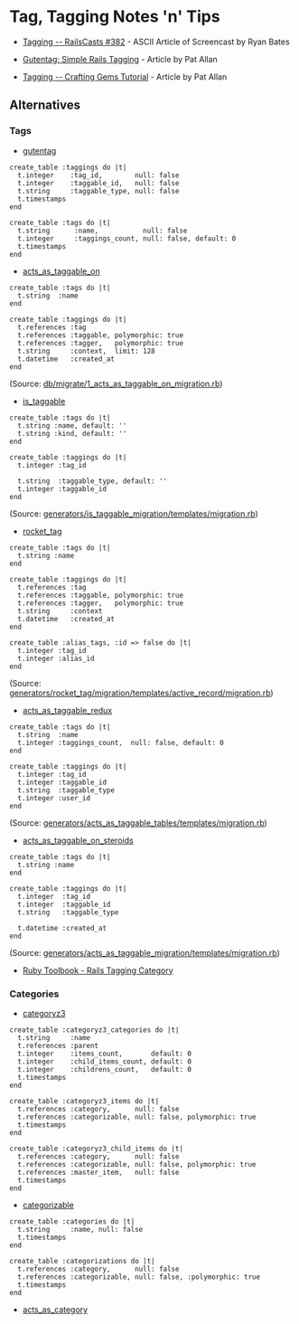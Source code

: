# Tag, Tagging Notes 'n' Tips


- [Tagging -- RailsCasts #382](http://railscasts.com/episodes/382-tagging?view=asciicast) - ASCII Article of Screencast by Ryan Bates

- [Gutentag: Simple Rails Tagging](http://freelancing-gods.com/posts/gutentag_simple_rails_tagging) - Article by Pat Allan

- [Tagging -- Crafting Gems Tutorial](http://railsconftutorials.com/2013/sessions/crafting_gems.html) - Article by Pat Allan


## Alternatives


### Tags

- [gutentag](https://github.com/pat/gutentag)

```
create_table :taggings do |t|
  t.integer    :tag_id,        null: false
  t.integer    :taggable_id,   null: false
  t.string     :taggable_type, null: false
  t.timestamps
end

create_table :tags do |t|
  t.string      :name,           null: false
  t.integer     :taggings_count, null: false, default: 0
  t.timestamps
end
```


- [acts_as_taggable_on](https://github.com/mbleigh/acts-as-taggable-on)

```
create_table :tags do |t|
  t.string  :name
end

create_table :taggings do |t|
  t.references :tag
  t.references :taggable, polymorphic: true
  t.references :tagger,   polymorphic: true
  t.string     :context,  limit: 128
  t.datetime   :created_at
end
```

(Source: [db/migrate/1_acts_as_taggable_on_migration.rb](https://github.com/mbleigh/acts-as-taggable-on/blob/master/db/migrate/1_acts_as_taggable_on_migration.rb))


- [is_taggable](https://github.com/jamesgolick/is_taggable)

```
create_table :tags do |t|
  t.string :name, default: ''
  t.string :kind, default: ''
end

create_table :taggings do |t|
  t.integer :tag_id

  t.string  :taggable_type, default: ''
  t.integer :taggable_id
end
```

(Source: [generators/is_taggable_migration/templates/migration.rb](https://github.com/jamesgolick/is_taggable/blob/master/generators/is_taggable_migration/templates/migration.rb))

- [rocket_tag](https://github.com/bradphelan/rocket_tag)

```
create_table :tags do |t|
  t.string :name
end

create_table :taggings do |t|
  t.references :tag
  t.references :taggable, polymorphic: true
  t.references :tagger,   polymorphic: true
  t.string     :context
  t.datetime   :created_at
end

create_table :alias_tags, :id => false do |t|
  t.integer :tag_id
  t.integer :alias_id
end
```

(Source: [generators/rocket_tag/migration/templates/active_record/migration.rb](https://github.com/bradphelan/rocket_tag/blob/master/lib/generators/rocket_tag/migration/templates/active_record/migration.rb))


- [acts_as_taggable_redux](https://github.com/geemus/acts_as_taggable_redux)

```
create_table :tags do |t|
  t.string  :name
  t.integer :taggings_count,  null: false, default: 0
end

create_table :taggings do |t|
  t.integer :tag_id
  t.integer :taggable_id
  t.string  :taggable_type
  t.integer :user_id
end
```

(Source: [generators/acts_as_taggable_tables/templates/migration.rb](https://github.com/geemus/acts_as_taggable_redux/blob/master/generators/acts_as_taggable_tables/templates/migration.rb))


- [acts_as_taggable_on_steroids](https://github.com/mattetti/acts_as_taggable_on_steroids)

```
create_table :tags do |t|
  t.string :name
end

create_table :taggings do |t|
  t.integer  :tag_id
  t.integer  :taggable_id
  t.string   :taggable_type

  t.datetime :created_at
end
```

(Source: [generators/acts_as_taggable_migration/templates/migration.rb](https://github.com/mattetti/acts_as_taggable_on_steroids/blob/master/generators/acts_as_taggable_migration/templates/migration.rb))


- [Ruby Toolbook - Rails Tagging Category](https://www.ruby-toolbox.com/categories/rails_tagging)


### Categories

- [categoryz3](https://github.com/tscolari/categoryz3)

```
create_table :categoryz3_categories do |t|
  t.string     :name
  t.references :parent
  t.integer    :items_count,       default: 0
  t.integer    :child_items_count, default: 0
  t.integer    :childrens_count,   default: 0
  t.timestamps
end

create_table :categoryz3_items do |t|
  t.references :category,      null: false
  t.references :categorizable, null: false, polymorphic: true
  t.timestamps
end

create_table :categoryz3_child_items do |t|
  t.references :category,      null: false
  t.references :categorizable, null: false, polymorphic: true
  t.references :master_item,   null: false
  t.timestamps
end
```

- [categorizable](https://github.com/boof/categorizable)

```
create_table :categories do |t|
  t.string     :name, null: false
  t.timestamps
end

create_table :categorizations do |t|
  t.references :category,      null: false
  t.references :categorizable, null: false, :polymorphic: true
  t.timestamps
end
```

- [acts_as_category](https://github.com/wuwx/acts_as_category)
